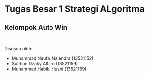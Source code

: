 # Tugas Besar 1 Strategi ALgoritma
## Kelompok Auto Win
<br>

 Disusun oleh:
 - Muhammad Naufal Nalendra (13521152)
 - Sulthan Dzaky Alfaro     (13521159)
 - Muhammad Habibi Husni    (13521169)
 
 <br>

